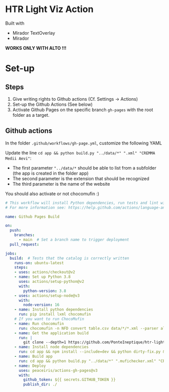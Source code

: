 # HTR Light Viz Action

Built with

- Mirador TextOverlay
- Mirador

**WORKS ONLY WITH ALTO !!!** 

# Set-up

## Steps

1. Give writing rights to Github actions (Cf. Settings -> Actions)
2. Set-up the Github Actions (See below)
3. Activate Github Pages on the specific branch `gh-pages` with the root folder as a target.

## Github actions

In the folder `.github/workflows/gh-page.yml`, customize the following YAML

Update the line `cd app && python build.py "../data/*" ".xml" "CREMMA Medii Aevi"`:
- The first parameter `"../data/*` should be able to list from a subfolder (the app is created in the folder app)
- The second parameter is the extension that should be recognized
- The third parameter is the name of the website

You should also activate or not chocomufin :)

```yml
# This workflow will install Python dependencies, run tests and lint with a single version of Python
# For more information see: https://help.github.com/actions/language-and-framework-guides/using-python-with-github-actions

name: Github Pages Build

on:
  push:
    branches:
      - main  # Set a branch name to trigger deployment
  pull_request:

jobs:
  build:  # Tests that the catalog is correctly written
    runs-on: ubuntu-latest
    steps:
    - uses: actions/checkout@v2
    - name: Set up Python 3.8
      uses: actions/setup-python@v2
      with:
        python-version: 3.8
    - uses: actions/setup-node@v3
      with:
        node-version: 16
    - name: Install python dependencies
      run: pip install lxml chocomufin
    # If you want to run ChocoMufin
    - name: Run chocomufin
      run: chocomufin -n NFD convert table.csv data/*/*.xml --parser alto
    - name: Get the application build
      run: |
        git clone --depth=1 https://github.com/PonteIneptique/htr-light-viz-action.git app
    - name: Install node dependencies
      run: cd app && npm install --include=dev && python dirty-fix.py && npm run build && rm -rf node_modules .git
    - name: Build app
      run: cd app && python build.py "../data/*" ".mufichecker.xml" "CREMMA Medii Aevi"
    - name: Deploy
      uses: peaceiris/actions-gh-pages@v3
      with:
        github_token: ${{ secrets.GITHUB_TOKEN }}
        publish_dir: ./
```